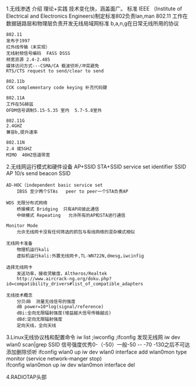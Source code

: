 1.无线渗透
	介绍
		理论+实践
		技术变化快，涵盖面广。
	标准
		IEEE （Institute of Electrical and Electronics Engineers)制定标准802负责lan,man
		802.11 工作在数据链路层和物理层负责开发无线局域网标准
		b,a,n,g在日常无线所用的协议
		
		
	802.11
	发布于1997
	红外线传输（未实现）
	无线射频信号编码  FASS DSSS
	频宽资源 2.4-2.485  
	媒体访问方式---CSMA/CA 载波侦听/冲突避免 
	RTS/CTS request to send/clear to send 
	
	802.11b
	CCK complementary code keying 补充代码键
	
	802.11A
	工作在5G赫兹
	OFDM信号调制5.15-5.35 室内  5.7-5.8室外
	
	802.11G
	2.4GHZ
	兼容b,提升速率
	
	802.11N
	2.4 或5GHZ
	MIMO  40HZ信道带宽
	
2.无线网运行模式和硬件设备
	AP+SSID
	STA+SSID
	service set identifier SSID AP 10/s send beacon SSID
	
	AD-HOC（independent basic service set
		IBSS 至少两个STAs   peer to peer一个STA负责AP
		
	WDS 无限分布式网络
		桥接模式 Bridging  只有AP间彼此通信
		中继模式 Repeating   允许所有的AP和STA进行通信
	
	Monitor Mode
		允许无线网卡没有任何筛选的抓包与有线网络的混杂模式相似
		
	无线网卡准备
		物理机运行kali
		虚拟机运行kali:外置无线网卡,TL-WN722N,dmesg,iwcinfig
		
	选择无线网卡
		发送功率，接收灵敏度，Altheros/Realtek
		http://www.aircrack-ng.org/doku.php?id=compatibility_drivers#list_of_compatible_adapters
		
	无线技术概念
		分贝dB  测量无线信号的强度
		dB power=10*log(signal/reference)
		dBi:全向无限辐射强度(增益越大信号传输越远)
		dBd:定向无限辐射强度
		定向天线，全向天线
3.Linux无线协议栈和配置命令
	iw list ;iwconfig ;ifconfig
	发现无线网
	iw dev wlan0 scan|grep SSID
	信号强度优秀0-（-50）一般-50 -- -70   -130之后不可达
	添加删除侦听
	ifconfig wlan0 up
	iw dev wlan0 interface add wlan0mon type monitor (service network-manger stop)	
	ifconfig wlan0mon up
	iw dev wlan0mon interface del

4.RADIOTAP头部
	